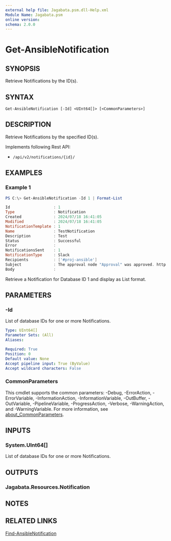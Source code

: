 ```yaml
---
external help file: Jagabata.psm.dll-Help.xml
Module Name: Jagabata.psm
online version:
schema: 2.0.0
---
```


# Get-AnsibleNotification

## SYNOPSIS
Retrieve Notifications by the ID(s).

## SYNTAX

```
Get-AnsibleNotification [-Id] <UInt64[]> [<CommonParameters>]
```

## DESCRIPTION
Retrieve Notifications by the specified ID(s).

Implements following Rest API:  
- `/api/v2/notifications/{id}/`  

## EXAMPLES

### Example 1
```powershell
PS C:\> Get-AnsibleNotification -Id 1 | Format-List

Id                   : 1
Type                 : Notification
Created              : 2024/07/18 16:41:05
Modified             : 2024/07/18 16:41:05
NotificationTemplate : 1
Name                 : TestNotification
Description          : Test
Status               : Successful
Error                :
NotificationsSent    : 1
NotificationType     : Slack
Recipients           : ['#proj-ansible']
Subject              : The approval node "Approval" was approved. http://*******
Body                 :
```

Retrieve a Notification for Database ID 1 and display as List format.

## PARAMETERS

### -Id
List of database IDs for one or more Notifications.

```yaml
Type: UInt64[]
Parameter Sets: (All)
Aliases:

Required: True
Position: 0
Default value: None
Accept pipeline input: True (ByValue)
Accept wildcard characters: False
```

### CommonParameters
This cmdlet supports the common parameters: -Debug, -ErrorAction, -ErrorVariable, -InformationAction, -InformationVariable, -OutBuffer, -OutVariable, -PipelineVariable, -ProgressAction, -Verbose, -WarningAction, and -WarningVariable. For more information, see [about_CommonParameters](http://go.microsoft.com/fwlink/?LinkID=113216).

## INPUTS

### System.UInt64[]
List of database IDs for one or more Notifications.

## OUTPUTS

### Jagabata.Resources.Notification
## NOTES

## RELATED LINKS

[Find-AnsibleNotification](Find-AnsibleNotification.md)
